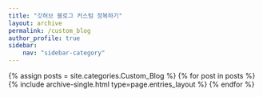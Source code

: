 ```yaml
---
title: "깃허브 블로그 커스텀 정복하기"
layout: archive
permalink: /custom_blog
author_profile: true
sidebar:
    nav: "sidebar-category"
---
```


<!-- 공백이 포함되어 있는 카테고리 이름의 경우 site.categories.['a b c'] 이런식으로! -->

{% assign posts = site.categories.Custom_Blog %}
{% for post in posts %} {% include archive-single.html type=page.entries_layout %} {% endfor %}